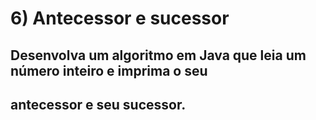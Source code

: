 # 6) Antecessor e sucessor
## Desenvolva um algoritmo em Java que leia um número inteiro e imprima o seu
## antecessor e seu sucessor.